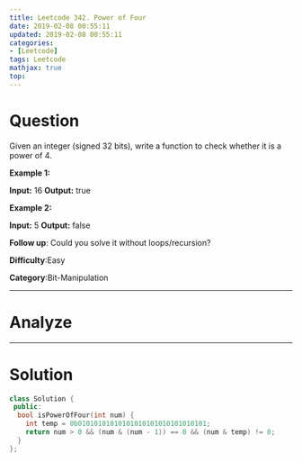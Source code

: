 ```yaml
---
title: Leetcode 342. Power of Four
date: 2019-02-08 00:55:11
updated: 2019-02-08 00:55:11
categories: 
- [Leetcode]
tags: Leetcode
mathjax: true
top:
---
```


# Question

Given an integer (signed 32 bits), write a function to check whether it is a power of 4.

**Example 1:**

**Input:** 16
**Output:** true

**Example 2:**

**Input:** 5
**Output:** false

**Follow up**: Could you solve it without loops/recursion?

**Difficulty**:Easy

**Category**:Bit-Manipulation

<!-- more -->

------------

# Analyze

------------

# Solution

```cpp
class Solution {
 public:
  bool isPowerOfFour(int num) {
    int temp = 0b01010101010101010101010101010101;
    return num > 0 && (num & (num - 1)) == 0 && (num & temp) != 0;
  }
};
```